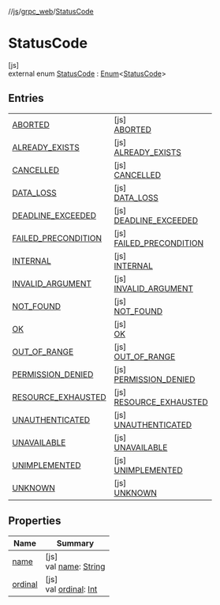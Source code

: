 //[js](../../../index.md)/[grpc_web](../index.md)/[StatusCode](index.md)

# StatusCode

[js]\
external enum [StatusCode](index.md) : [Enum](https://kotlinlang.org/api/latest/jvm/stdlib/kotlin/-enum/index.html)&lt;[StatusCode](index.md)&gt;

## Entries

| | |
|---|---|
| [ABORTED](-a-b-o-r-t-e-d/index.md) | [js]<br>[ABORTED](-a-b-o-r-t-e-d/index.md) |
| [ALREADY_EXISTS](-a-l-r-e-a-d-y_-e-x-i-s-t-s/index.md) | [js]<br>[ALREADY_EXISTS](-a-l-r-e-a-d-y_-e-x-i-s-t-s/index.md) |
| [CANCELLED](-c-a-n-c-e-l-l-e-d/index.md) | [js]<br>[CANCELLED](-c-a-n-c-e-l-l-e-d/index.md) |
| [DATA_LOSS](-d-a-t-a_-l-o-s-s/index.md) | [js]<br>[DATA_LOSS](-d-a-t-a_-l-o-s-s/index.md) |
| [DEADLINE_EXCEEDED](-d-e-a-d-l-i-n-e_-e-x-c-e-e-d-e-d/index.md) | [js]<br>[DEADLINE_EXCEEDED](-d-e-a-d-l-i-n-e_-e-x-c-e-e-d-e-d/index.md) |
| [FAILED_PRECONDITION](-f-a-i-l-e-d_-p-r-e-c-o-n-d-i-t-i-o-n/index.md) | [js]<br>[FAILED_PRECONDITION](-f-a-i-l-e-d_-p-r-e-c-o-n-d-i-t-i-o-n/index.md) |
| [INTERNAL](-i-n-t-e-r-n-a-l/index.md) | [js]<br>[INTERNAL](-i-n-t-e-r-n-a-l/index.md) |
| [INVALID_ARGUMENT](-i-n-v-a-l-i-d_-a-r-g-u-m-e-n-t/index.md) | [js]<br>[INVALID_ARGUMENT](-i-n-v-a-l-i-d_-a-r-g-u-m-e-n-t/index.md) |
| [NOT_FOUND](-n-o-t_-f-o-u-n-d/index.md) | [js]<br>[NOT_FOUND](-n-o-t_-f-o-u-n-d/index.md) |
| [OK](-o-k/index.md) | [js]<br>[OK](-o-k/index.md) |
| [OUT_OF_RANGE](-o-u-t_-o-f_-r-a-n-g-e/index.md) | [js]<br>[OUT_OF_RANGE](-o-u-t_-o-f_-r-a-n-g-e/index.md) |
| [PERMISSION_DENIED](-p-e-r-m-i-s-s-i-o-n_-d-e-n-i-e-d/index.md) | [js]<br>[PERMISSION_DENIED](-p-e-r-m-i-s-s-i-o-n_-d-e-n-i-e-d/index.md) |
| [RESOURCE_EXHAUSTED](-r-e-s-o-u-r-c-e_-e-x-h-a-u-s-t-e-d/index.md) | [js]<br>[RESOURCE_EXHAUSTED](-r-e-s-o-u-r-c-e_-e-x-h-a-u-s-t-e-d/index.md) |
| [UNAUTHENTICATED](-u-n-a-u-t-h-e-n-t-i-c-a-t-e-d/index.md) | [js]<br>[UNAUTHENTICATED](-u-n-a-u-t-h-e-n-t-i-c-a-t-e-d/index.md) |
| [UNAVAILABLE](-u-n-a-v-a-i-l-a-b-l-e/index.md) | [js]<br>[UNAVAILABLE](-u-n-a-v-a-i-l-a-b-l-e/index.md) |
| [UNIMPLEMENTED](-u-n-i-m-p-l-e-m-e-n-t-e-d/index.md) | [js]<br>[UNIMPLEMENTED](-u-n-i-m-p-l-e-m-e-n-t-e-d/index.md) |
| [UNKNOWN](-u-n-k-n-o-w-n/index.md) | [js]<br>[UNKNOWN](-u-n-k-n-o-w-n/index.md) |

## Properties

| Name | Summary |
|---|---|
| [name](-u-n-k-n-o-w-n/index.md#-372974862%2FProperties%2F754089342) | [js]<br>val [name](-u-n-k-n-o-w-n/index.md#-372974862%2FProperties%2F754089342): [String](https://kotlinlang.org/api/latest/jvm/stdlib/kotlin/-string/index.html) |
| [ordinal](-u-n-k-n-o-w-n/index.md#-739389684%2FProperties%2F754089342) | [js]<br>val [ordinal](-u-n-k-n-o-w-n/index.md#-739389684%2FProperties%2F754089342): [Int](https://kotlinlang.org/api/latest/jvm/stdlib/kotlin/-int/index.html) |

